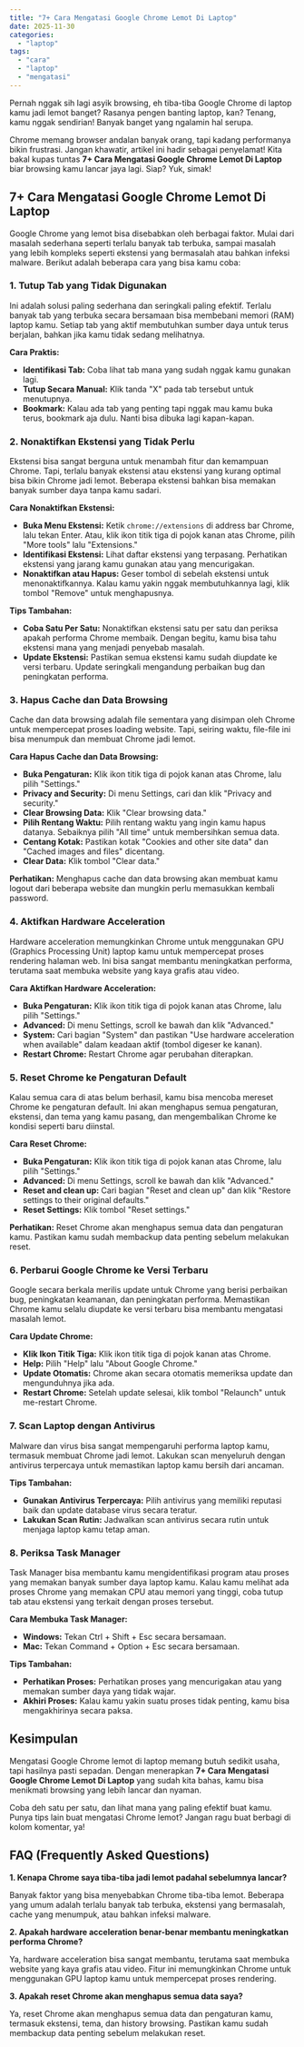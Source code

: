 ```yaml
---
title: "7+ Cara Mengatasi Google Chrome Lemot Di Laptop"
date: 2025-11-30
categories: 
  - "laptop"
tags: 
  - "cara"
  - "laptop"
  - "mengatasi"
---
```


Pernah nggak sih lagi asyik browsing, eh tiba-tiba Google Chrome di laptop kamu jadi lemot banget? Rasanya pengen banting laptop, kan? Tenang, kamu nggak sendirian! Banyak banget yang ngalamin hal serupa.

Chrome memang browser andalan banyak orang, tapi kadang performanya bikin frustrasi. Jangan khawatir, artikel ini hadir sebagai penyelamat! Kita bakal kupas tuntas **7+ Cara Mengatasi Google Chrome Lemot Di Laptop** biar browsing kamu lancar jaya lagi. Siap? Yuk, simak!

## 7+ Cara Mengatasi Google Chrome Lemot Di Laptop

Google Chrome yang lemot bisa disebabkan oleh berbagai faktor. Mulai dari masalah sederhana seperti terlalu banyak tab terbuka, sampai masalah yang lebih kompleks seperti ekstensi yang bermasalah atau bahkan infeksi malware. Berikut adalah beberapa cara yang bisa kamu coba:

### 1\. Tutup Tab yang Tidak Digunakan

Ini adalah solusi paling sederhana dan seringkali paling efektif. Terlalu banyak tab yang terbuka secara bersamaan bisa membebani memori (RAM) laptop kamu. Setiap tab yang aktif membutuhkan sumber daya untuk terus berjalan, bahkan jika kamu tidak sedang melihatnya.

**Cara Praktis:**

- **Identifikasi Tab:** Coba lihat tab mana yang sudah nggak kamu gunakan lagi.
- **Tutup Secara Manual:** Klik tanda "X" pada tab tersebut untuk menutupnya.
- **Bookmark:** Kalau ada tab yang penting tapi nggak mau kamu buka terus, bookmark aja dulu. Nanti bisa dibuka lagi kapan-kapan.

### 2\. Nonaktifkan Ekstensi yang Tidak Perlu

Ekstensi bisa sangat berguna untuk menambah fitur dan kemampuan Chrome. Tapi, terlalu banyak ekstensi atau ekstensi yang kurang optimal bisa bikin Chrome jadi lemot. Beberapa ekstensi bahkan bisa memakan banyak sumber daya tanpa kamu sadari.

**Cara Nonaktifkan Ekstensi:**

- **Buka Menu Ekstensi:** Ketik `chrome://extensions` di address bar Chrome, lalu tekan Enter. Atau, klik ikon titik tiga di pojok kanan atas Chrome, pilih "More tools" lalu "Extensions."
- **Identifikasi Ekstensi:** Lihat daftar ekstensi yang terpasang. Perhatikan ekstensi yang jarang kamu gunakan atau yang mencurigakan.
- **Nonaktifkan atau Hapus:** Geser tombol di sebelah ekstensi untuk menonaktifkannya. Kalau kamu yakin nggak membutuhkannya lagi, klik tombol "Remove" untuk menghapusnya.

**Tips Tambahan:**

- **Coba Satu Per Satu:** Nonaktifkan ekstensi satu per satu dan periksa apakah performa Chrome membaik. Dengan begitu, kamu bisa tahu ekstensi mana yang menjadi penyebab masalah.
- **Update Ekstensi:** Pastikan semua ekstensi kamu sudah diupdate ke versi terbaru. Update seringkali mengandung perbaikan bug dan peningkatan performa.

### 3\. Hapus Cache dan Data Browsing

Cache dan data browsing adalah file sementara yang disimpan oleh Chrome untuk mempercepat proses loading website. Tapi, seiring waktu, file-file ini bisa menumpuk dan membuat Chrome jadi lemot.

**Cara Hapus Cache dan Data Browsing:**

- **Buka Pengaturan:** Klik ikon titik tiga di pojok kanan atas Chrome, lalu pilih "Settings."
- **Privacy and Security:** Di menu Settings, cari dan klik "Privacy and security."
- **Clear Browsing Data:** Klik "Clear browsing data."
- **Pilih Rentang Waktu:** Pilih rentang waktu yang ingin kamu hapus datanya. Sebaiknya pilih "All time" untuk membersihkan semua data.
- **Centang Kotak:** Pastikan kotak "Cookies and other site data" dan "Cached images and files" dicentang.
- **Clear Data:** Klik tombol "Clear data."

**Perhatikan:** Menghapus cache dan data browsing akan membuat kamu logout dari beberapa website dan mungkin perlu memasukkan kembali password.

### 4\. Aktifkan Hardware Acceleration

Hardware acceleration memungkinkan Chrome untuk menggunakan GPU (Graphics Processing Unit) laptop kamu untuk mempercepat proses rendering halaman web. Ini bisa sangat membantu meningkatkan performa, terutama saat membuka website yang kaya grafis atau video.

**Cara Aktifkan Hardware Acceleration:**

- **Buka Pengaturan:** Klik ikon titik tiga di pojok kanan atas Chrome, lalu pilih "Settings."
- **Advanced:** Di menu Settings, scroll ke bawah dan klik "Advanced."
- **System:** Cari bagian "System" dan pastikan "Use hardware acceleration when available" dalam keadaan aktif (tombol digeser ke kanan).
- **Restart Chrome:** Restart Chrome agar perubahan diterapkan.

### 5\. Reset Chrome ke Pengaturan Default

Kalau semua cara di atas belum berhasil, kamu bisa mencoba mereset Chrome ke pengaturan default. Ini akan menghapus semua pengaturan, ekstensi, dan tema yang kamu pasang, dan mengembalikan Chrome ke kondisi seperti baru diinstal.

**Cara Reset Chrome:**

- **Buka Pengaturan:** Klik ikon titik tiga di pojok kanan atas Chrome, lalu pilih "Settings."
- **Advanced:** Di menu Settings, scroll ke bawah dan klik "Advanced."
- **Reset and clean up:** Cari bagian "Reset and clean up" dan klik "Restore settings to their original defaults."
- **Reset Settings:** Klik tombol "Reset settings."

**Perhatikan:** Reset Chrome akan menghapus semua data dan pengaturan kamu. Pastikan kamu sudah membackup data penting sebelum melakukan reset.

### 6\. Perbarui Google Chrome ke Versi Terbaru

Google secara berkala merilis update untuk Chrome yang berisi perbaikan bug, peningkatan keamanan, dan peningkatan performa. Memastikan Chrome kamu selalu diupdate ke versi terbaru bisa membantu mengatasi masalah lemot.

**Cara Update Chrome:**

- **Klik Ikon Titik Tiga:** Klik ikon titik tiga di pojok kanan atas Chrome.
- **Help:** Pilih "Help" lalu "About Google Chrome."
- **Update Otomatis:** Chrome akan secara otomatis memeriksa update dan mengunduhnya jika ada.
- **Restart Chrome:** Setelah update selesai, klik tombol "Relaunch" untuk me-restart Chrome.

### 7\. Scan Laptop dengan Antivirus

Malware dan virus bisa sangat mempengaruhi performa laptop kamu, termasuk membuat Chrome jadi lemot. Lakukan scan menyeluruh dengan antivirus terpercaya untuk memastikan laptop kamu bersih dari ancaman.

**Tips Tambahan:**

- **Gunakan Antivirus Terpercaya:** Pilih antivirus yang memiliki reputasi baik dan update database virus secara teratur.
- **Lakukan Scan Rutin:** Jadwalkan scan antivirus secara rutin untuk menjaga laptop kamu tetap aman.

### 8\. Periksa Task Manager

Task Manager bisa membantu kamu mengidentifikasi program atau proses yang memakan banyak sumber daya laptop kamu. Kalau kamu melihat ada proses Chrome yang memakan CPU atau memori yang tinggi, coba tutup tab atau ekstensi yang terkait dengan proses tersebut.

**Cara Membuka Task Manager:**

- **Windows:** Tekan Ctrl + Shift + Esc secara bersamaan.
- **Mac:** Tekan Command + Option + Esc secara bersamaan.

**Tips Tambahan:**

- **Perhatikan Proses:** Perhatikan proses yang mencurigakan atau yang memakan sumber daya yang tidak wajar.
- **Akhiri Proses:** Kalau kamu yakin suatu proses tidak penting, kamu bisa mengakhirinya secara paksa.

## Kesimpulan

Mengatasi Google Chrome lemot di laptop memang butuh sedikit usaha, tapi hasilnya pasti sepadan. Dengan menerapkan **7+ Cara Mengatasi Google Chrome Lemot Di Laptop** yang sudah kita bahas, kamu bisa menikmati browsing yang lebih lancar dan nyaman.

Coba deh satu per satu, dan lihat mana yang paling efektif buat kamu. Punya tips lain buat mengatasi Chrome lemot? Jangan ragu buat berbagi di kolom komentar, ya!

## FAQ (Frequently Asked Questions)

**1\. Kenapa Chrome saya tiba-tiba jadi lemot padahal sebelumnya lancar?**

Banyak faktor yang bisa menyebabkan Chrome tiba-tiba lemot. Beberapa yang umum adalah terlalu banyak tab terbuka, ekstensi yang bermasalah, cache yang menumpuk, atau bahkan infeksi malware.

**2\. Apakah hardware acceleration benar-benar membantu meningkatkan performa Chrome?**

Ya, hardware acceleration bisa sangat membantu, terutama saat membuka website yang kaya grafis atau video. Fitur ini memungkinkan Chrome untuk menggunakan GPU laptop kamu untuk mempercepat proses rendering.

**3\. Apakah reset Chrome akan menghapus semua data saya?**

Ya, reset Chrome akan menghapus semua data dan pengaturan kamu, termasuk ekstensi, tema, dan history browsing. Pastikan kamu sudah membackup data penting sebelum melakukan reset.
